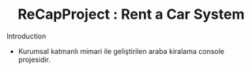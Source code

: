 <h1 align="center">ReCapProject : Rent a Car System</h1> 

Introduction
- Kurumsal katmanlı mimari ile geliştirilen araba kiralama console projesidir. 
